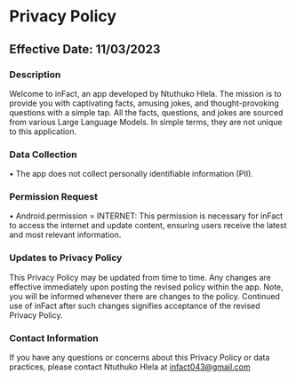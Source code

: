 # Privacy Policy

##  Effective Date: 11/03/2023

### Description
Welcome to inFact, an app developed by Ntuthuko Hlela. The mission is to provide you with captivating facts, amusing jokes, and thought-provoking questions with a simple tap. All the facts, questions, and jokes are sourced from various Large Language Models. In simple terms, they are not unique to this application.

### Data Collection
•	The app does not collect personally identifiable information (PII). 

### Permission Request
•	Android.permission = INTERNET: This permission is necessary for inFact to access the internet and update content, ensuring users receive the latest and most relevant information.

### Updates to Privacy Policy
This Privacy Policy may be updated from time to time. Any changes are effective immediately upon posting the revised policy within the app. Note, you will be informed whenever there are changes to the policy. Continued use of inFact after such changes signifies acceptance of the revised Privacy Policy.

### Contact Information
If you have any questions or concerns about this Privacy Policy or data practices, please contact Ntuthuko Hlela at infact043@gmail.com
